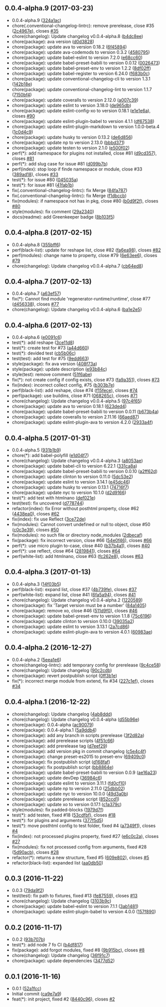 <a name="0.0.4-alpha.9"></a>
## 0.0.4-alpha.9 (2017-03-23)

* 0.0.4-alpha.9 ([324a1ac](https://github.com/post-org/post-config/commit/324a1ac))
* chore(.conventional-changelog-lintrc): remove prerelease, close #35 ([2c4967e](https://github.com/post-org/post-config/commit/2c4967e)), closes [#35](https://github.com/post-org/post-config/issues/35)
* chore(changelog): Update changelog v0.0.4-alpha.8 ([b4dc8ee](https://github.com/post-org/post-config/commit/b4dc8ee))
* chore(package): ava version ([d0d3828](https://github.com/post-org/post-config/commit/d0d3828))
* chore(package): update ava to version 0.18.2 ([6f45894](https://github.com/post-org/post-config/commit/6f45894))
* chore(package): update ava-codemods to version 0.3.2 ([4580795](https://github.com/post-org/post-config/commit/4580795))
* chore(package): update babel-eslint to version 7.2.0 ([e68cc60](https://github.com/post-org/post-config/commit/e68cc60))
* chore(package): update babel-preset-babili to version 0.0.12 ([0026473](https://github.com/post-org/post-config/commit/0026473))
* chore(package): update babel-preset-env to version 1.2.2 ([8df02ff](https://github.com/post-org/post-config/commit/8df02ff))
* chore(package): update babel-register to version 6.24.0 ([f683b0c](https://github.com/post-org/post-config/commit/f683b0c))
* chore(package): update conventional-changelog-cli to version 1.3.1 ([142b18e](https://github.com/post-org/post-config/commit/142b18e))
* chore(package): update conventional-changelog-lint to version 1.1.7 ([7150bf4](https://github.com/post-org/post-config/commit/7150bf4))
* chore(package): update coveralls to version 2.12.0 ([a007c39](https://github.com/post-org/post-config/commit/a007c39))
* chore(package): update eslint to version 3.18.0 ([de965db](https://github.com/post-org/post-config/commit/de965db))
* chore(package): update eslint-config-xo to version 0.18.1 ([e1e1e6a](https://github.com/post-org/post-config/commit/e1e1e6a)), closes [#90](https://github.com/post-org/post-config/issues/90)
* chore(package): update eslint-plugin-babel to version 4.1.1 ([df67538](https://github.com/post-org/post-config/commit/df67538))
* chore(package): update eslint-plugin-markdown to version 1.0.0-beta.4 ([1c0d4c9](https://github.com/post-org/post-config/commit/1c0d4c9))
* chore(package): update husky to version 0.13.2 ([de6d856](https://github.com/post-org/post-config/commit/de6d856))
* chore(package): update np to version 2.13.0 ([bbbd371](https://github.com/post-org/post-config/commit/bbbd371))
* chore(package): update testen to version 2.1.0 ([e500f02](https://github.com/post-org/post-config/commit/e500f02))
* perf(*): add namespace for plugins not installed, close #81 ([d9cd357](https://github.com/post-org/post-config/commit/d9cd357)), closes [#81](https://github.com/post-org/post-config/issues/81)
* perf(*): add slug case for issue #81 ([d099b7b](https://github.com/post-org/post-config/commit/d099b7b))
* perf(index): stop loop if finde namespace or module, close #33 ([389ad18](https://github.com/post-org/post-config/commit/389ad18)), closes [#33](https://github.com/post-org/post-config/issues/33)
* test(*): for issue #80 ([045035a](https://github.com/post-org/post-config/commit/045035a))
* test(*): for issue #81 ([41fab1b](https://github.com/post-org/post-config/commit/41fab1b))
* fix(.conventional-changelog-lintrc): fix Merge ([84fa787](https://github.com/post-org/post-config/commit/84fa787))
* fix(.conventional-changelog-lintrc): fix Merge ([f1dbccb](https://github.com/post-org/post-config/commit/f1dbccb))
* fix(modules): if namespace not has in pkg, close #80 ([b0d9f2f](https://github.com/post-org/post-config/commit/b0d9f2f)), closes [#80](https://github.com/post-org/post-config/issues/80)
* style(modules): fix comment ([29a2340](https://github.com/post-org/post-config/commit/29a2340))
* docs(readme): add Greenkeeper badge  ([8b103f5](https://github.com/post-org/post-config/commit/8b103f5))



<a name="0.0.4-alpha.8"></a>
## 0.0.4-alpha.8 (2017-02-15)

* 0.0.4-alpha.8 ([355bff6](https://github.com/post-org/post-config/commit/355bff6))
* perf(black-list): update for reshape list, close #82 ([fa6ea98](https://github.com/post-org/post-config/commit/fa6ea98)), closes [#82](https://github.com/post-org/post-config/issues/82)
* perf(modules): change name to property, close #79 ([6e63ee6](https://github.com/post-org/post-config/commit/6e63ee6)), closes [#79](https://github.com/post-org/post-config/issues/79)
* chore(changelog): Update changelog v0.0.4-alpha.7 ([cb64ed8](https://github.com/post-org/post-config/commit/cb64ed8))



<a name="0.0.4-alpha.7"></a>
## 0.0.4-alpha.7 (2017-02-13)

* 0.0.4-alpha.7 ([a63ef57](https://github.com/post-org/post-config/commit/a63ef57))
* fix(*): Cannot find module 'regenerator-runtime/runtime', close #77 ([d456338](https://github.com/post-org/post-config/commit/d456338)), closes [#77](https://github.com/post-org/post-config/issues/77)
* chore(changelog): Update changelog v0.0.4-alpha.6 ([ba1e2e5](https://github.com/post-org/post-config/commit/ba1e2e5))



<a name="0.0.4-alpha.6"></a>
## 0.0.4-alpha.6 (2017-02-13)

* 0.0.4-alpha.6 ([e0091c6](https://github.com/post-org/post-config/commit/e0091c6))
* test(*): add reshape ([3ce11d8](https://github.com/post-org/post-config/commit/3ce11d8))
* test(*): create test for #73 ([a44d660](https://github.com/post-org/post-config/commit/a44d660))
* test(*): devided test ([cb5b06c](https://github.com/post-org/post-config/commit/cb5b06c))
* test(test): add test for #75 ([9edd663](https://github.com/post-org/post-config/commit/9edd663))
* style(package): fix ava version ([408f73a](https://github.com/post-org/post-config/commit/408f73a))
* style(package): update description ([e93b84c](https://github.com/post-org/post-config/commit/e93b84c))
* style(test): remove comment ([51f6abe](https://github.com/post-org/post-config/commit/51f6abe))
* fix(*): not create config if config exists, close #73 ([fa9a351](https://github.com/post-org/post-config/commit/fa9a351)), closes [#73](https://github.com/post-org/post-config/issues/73)
* fix(index): incorrect collect config, #75 ([b303b7e](https://github.com/post-org/post-config/commit/b303b7e))
* perf(black-list): add reshape, close #74 ([f15fece](https://github.com/post-org/post-config/commit/f15fece)), closes [#74](https://github.com/post-org/post-config/issues/74)
* perf(package): use buildins, close #71 ([068265c](https://github.com/post-org/post-config/commit/068265c)), closes [#71](https://github.com/post-org/post-config/issues/71)
* chore(changelog): Update changelog v0.0.4-alpha.5 ([97c4f65](https://github.com/post-org/post-config/commit/97c4f65))
* chore(package): update ava to version 0.18.1 ([623ded4](https://github.com/post-org/post-config/commit/623ded4))
* chore(package): update babel-preset-babili to version 0.0.11 ([b673b4a](https://github.com/post-org/post-config/commit/b673b4a))
* chore(package): update coveralls to version 2.11.16 ([66aed87](https://github.com/post-org/post-config/commit/66aed87))
* chore(package): update eslint-plugin-ava to version 4.2.0 ([2933a4f](https://github.com/post-org/post-config/commit/2933a4f))



<a name="0.0.4-alpha.5"></a>
## 0.0.4-alpha.5 (2017-01-31)

* 0.0.4-alpha.5 ([931b1b9](https://github.com/post-org/post-config/commit/931b1b9))
* chore(*): add babel-polyfill ([e1d04f7](https://github.com/post-org/post-config/commit/e1d04f7))
* chore(changelog): Update changelog v0.0.4-alpha.3 ([a8053ae](https://github.com/post-org/post-config/commit/a8053ae))
* chore(package): update babel-cli to version 6.22.1 ([331ca8a](https://github.com/post-org/post-config/commit/331ca8a))
* chore(package): update babel-preset-babili to version 0.0.10 ([a2ff62d](https://github.com/post-org/post-config/commit/a2ff62d))
* chore(package): update clinton to version 0.11.0 ([5dc53e2](https://github.com/post-org/post-config/commit/5dc53e2))
* chore(package): update eslint to version 3.14.1 ([e45dc46](https://github.com/post-org/post-config/commit/e45dc46))
* chore(package): update husky to version 0.13.1 ([74716f7](https://github.com/post-org/post-config/commit/74716f7))
* chore(package): update nyc to version 10.1.0 ([d2d9166](https://github.com/post-org/post-config/commit/d2d9166))
* test(*): add test with htmlnano ([def021e](https://github.com/post-org/post-config/commit/def021e))
* test(test): fix uncovered ([d778744](https://github.com/post-org/post-config/commit/d778744))
* refactor(index): fix Error without posthtml property, close #62 ([4438ea0](https://github.com/post-org/post-config/commit/4438ea0)), closes [#62](https://github.com/post-org/post-config/issues/62)
* fix(index): fix use Reflect ([3ce72de](https://github.com/post-org/post-config/commit/3ce72de))
* fix(modules): Cannot convert undefined or null to object, close #50 ([c0c3e39](https://github.com/post-org/post-config/commit/c0c3e39)), closes [#50](https://github.com/post-org/post-config/issues/50)
* fix(modules): no such file or directory node_modules ([2dbecaf](https://github.com/post-org/post-config/commit/2dbecaf))
* fix(package): fix incorrect version, close #66 ([54e0f46](https://github.com/post-org/post-config/commit/54e0f46)), closes [#66](https://github.com/post-org/post-config/issues/66)
* perf(*): use micro plugin to-case, close #40 ([b37b4a1](https://github.com/post-org/post-config/commit/b37b4a1)), closes [#40](https://github.com/post-org/post-config/issues/40)
* perf(*): use reflect, close #64 ([2819841](https://github.com/post-org/post-config/commit/2819841)), closes [#64](https://github.com/post-org/post-config/issues/64)
* perf(white-list): add htmlnano, close #63 ([fc262e8](https://github.com/post-org/post-config/commit/fc262e8)), closes [#63](https://github.com/post-org/post-config/issues/63)



<a name="0.0.4-alpha.3"></a>
## 0.0.4-alpha.3 (2017-01-13)

* 0.0.4-alpha.3 ([14f03b5](https://github.com/post-org/post-config/commit/14f03b5))
* perf(black-list): expand list, close #37 ([4b739fe](https://github.com/post-org/post-config/commit/4b739fe)), closes [#37](https://github.com/post-org/post-config/issues/37)
* perf(white-list): expand list, close #41 ([6fa5a94](https://github.com/post-org/post-config/commit/6fa5a94)), closes [#41](https://github.com/post-org/post-config/issues/41)
* chore(changelog): Update changelog v0.0.4-alpha.2 ([1220589](https://github.com/post-org/post-config/commit/1220589))
* chore(package): fix 'Target version must be a number' ([84a1405](https://github.com/post-org/post-config/commit/84a1405))
* chore(package): remove xo, close #46 ([511d9f0](https://github.com/post-org/post-config/commit/511d9f0)), closes [#46](https://github.com/post-org/post-config/issues/46)
* chore(package): update babel-preset-env to version 1.1.8 ([75c6196](https://github.com/post-org/post-config/commit/75c6196))
* chore(package): update clinton to version 0.10.0 ([39035a2](https://github.com/post-org/post-config/commit/39035a2))
* chore(package): update eslint to version 3.13.1 ([2a7cd86](https://github.com/post-org/post-config/commit/2a7cd86))
* chore(package): update eslint-plugin-ava to version 4.0.1 ([60983ae](https://github.com/post-org/post-config/commit/60983ae))



<a name="0.0.4-alpha.2"></a>
## 0.0.4-alpha.2 (2016-12-27)

* 0.0.4-alpha.2 ([5eea1e6](https://github.com/post-org/post-config/commit/5eea1e6))
* chore(changelog-lintrc): add temporary config for prerelease ([9c4ce58](https://github.com/post-org/post-config/commit/9c4ce58))
* chore(changelog): Update changelog ([90c2cdb](https://github.com/post-org/post-config/commit/90c2cdb))
* chore(package): revert postpublish script ([0ff3b1e](https://github.com/post-org/post-config/commit/0ff3b1e))
* fix(*): incorrect merge module from extend, fix #34 ([227c1ef](https://github.com/post-org/post-config/commit/227c1ef)), closes [#34](https://github.com/post-org/post-config/issues/34)



<a name="0.0.4-alpha.1"></a>
## 0.0.4-alpha.1 (2016-12-22)

* chore(changelog): Update changelog ([4ab8ddd](https://github.com/post-org/post-config/commit/4ab8ddd))
* chore(changelog): Update changelog v0.0.4-alpha ([d55b96e](https://github.com/post-org/post-config/commit/d55b96e))
* chore(package): 0.0.4-alpha ([ac90079](https://github.com/post-org/post-config/commit/ac90079))
* chore(package): 0.0.4-alpha.1 ([5a9ddb4](https://github.com/post-org/post-config/commit/5a9ddb4))
* chore(package): add any branch in scripts prerelease ([3f2d82a](https://github.com/post-org/post-config/commit/3f2d82a))
* chore(package): add prerelease scripts ([4f51c66](https://github.com/post-org/post-config/commit/4f51c66))
* chore(package): add prerelease tag ([d7eef29](https://github.com/post-org/post-config/commit/d7eef29))
* chore(package): add version pkg in commit changelog ([c5e4c4f](https://github.com/post-org/post-config/commit/c5e4c4f))
* chore(package): change preset-es2015 to preset-env ([69409c0](https://github.com/post-org/post-config/commit/69409c0))
* chore(package): fix postpublish script ([d168faf](https://github.com/post-org/post-config/commit/d168faf))
* chore(package): fix postpublish script ([bb8864e](https://github.com/post-org/post-config/commit/bb8864e))
* chore(package): update babel-preset-babili to version 0.0.9 ([ae16a23](https://github.com/post-org/post-config/commit/ae16a23))
* chore(package): update devDep ([36984c6](https://github.com/post-org/post-config/commit/36984c6))
* chore(package): update eslint to version 3.11.1 ([fd0cf10](https://github.com/post-org/post-config/commit/fd0cf10))
* chore(package): update np to version 2.11.0 ([25dbb02](https://github.com/post-org/post-config/commit/25dbb02))
* chore(package): update nyc to version 10.0.0 ([49d3a0b](https://github.com/post-org/post-config/commit/49d3a0b))
* chore(package): update prerelease script ([852ccd1](https://github.com/post-org/post-config/commit/852ccd1))
* chore(package): update xo to version 0.17.1 ([c1a379c](https://github.com/post-org/post-config/commit/c1a379c))
* style(modules): fix padded-blocks ([1979d7f](https://github.com/post-org/post-config/commit/1979d7f))
* test(*): add testen, fixed #18 ([53cdfbf](https://github.com/post-org/post-config/commit/53cdfbf)), closes [#18](https://github.com/post-org/post-config/issues/18)
* test(*): for plugins and arguments ([377f5d5](https://github.com/post-org/post-config/commit/377f5d5))
* test(*): move posthtml config to test folder, fixed #4 ([a7349f1](https://github.com/post-org/post-config/commit/a7349f1)), closes [#4](https://github.com/post-org/post-config/issues/4)
* fix(index): not processed plugins property, fixed #27 ([e6c0c2a](https://github.com/post-org/post-config/commit/e6c0c2a)), closes [#27](https://github.com/post-org/post-config/issues/27)
* fix(modules): fix not processed config from arguments, fixed #28 ([5d90acb](https://github.com/post-org/post-config/commit/5d90acb)), closes [#28](https://github.com/post-org/post-config/issues/28)
* refactor(*): returns a new structure, fixed #5 ([609e802](https://github.com/post-org/post-config/commit/609e802)), closes [#5](https://github.com/post-org/post-config/issues/5)
* refactor(black-list): expanded list ([aa0db50](https://github.com/post-org/post-config/commit/aa0db50))



<a name="0.0.3"></a>
## 0.0.3 (2016-11-22)

* 0.0.3 ([79da9f2](https://github.com/post-org/post-config/commit/79da9f2))
* test(test): fix path to fixtures, fixed #13 ([fe87559](https://github.com/post-org/post-config/commit/fe87559)), closes [#13](https://github.com/post-org/post-config/issues/13)
* chore(changelog): Update changelog ([3103b9c](https://github.com/post-org/post-config/commit/3103b9c))
* chore(package): update babel-eslint to version 7.1.1 ([3ab1481](https://github.com/post-org/post-config/commit/3ab1481))
* chore(package): update eslint-plugin-babel to version 4.0.0 ([157f890](https://github.com/post-org/post-config/commit/157f890))



<a name="0.0.2"></a>
## 0.0.2 (2016-11-17)

* 0.0.2 ([93b707b](https://github.com/post-org/post-config/commit/93b707b))
* test(*): add node 7 fo CI ([b4df817](https://github.com/post-org/post-config/commit/b4df817))
* fix(package): add forgot modules, fixed #8 ([9b915bc](https://github.com/post-org/post-config/commit/9b915bc)), closes [#8](https://github.com/post-org/post-config/issues/8)
* chore(changelog): Update changelog ([36f91c7](https://github.com/post-org/post-config/commit/36f91c7))
* chore(package): update dependencies ([3477d52](https://github.com/post-org/post-config/commit/3477d52))



<a name="0.0.1"></a>
## 0.0.1 (2016-11-16)

* 0.0.1 ([52a1fcc](https://github.com/post-org/post-config/commit/52a1fcc))
* Initial commit ([ca9e7a9](https://github.com/post-org/post-config/commit/ca9e7a9))
* feat(*): init project, fixed #2 ([8440c96](https://github.com/post-org/post-config/commit/8440c96)), closes [#2](https://github.com/post-org/post-config/issues/2)



